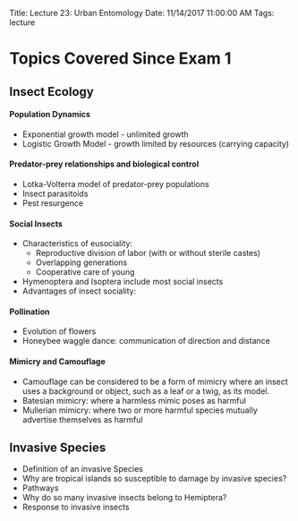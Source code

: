Title: Lecture 23: Urban Entomology
Date: 11/14/2017 11:00:00 AM
Tags: lecture


# Topics Covered Since Exam 1

## Insect Ecology

#### Population Dynamics

* Exponential growth model - unlimited growth
* Logistic Growth Model - growth limited by resources (carrying capacity)

#### Predator-prey relationships and biological control

* Lotka-Volterra model of predator-prey populations
* Insect parasitoids
* Pest resurgence

#### Social Insects

* Characteristics of eusociality:
  * Reproductive division of labor (with or without sterile castes)
  * Overlapping generations
  * Cooperative care of young
* Hymenoptera and Isoptera include most social insects
* Advantages of insect sociality:

#### Pollination

* Evolution of flowers
* Honeybee waggle dance: communication of direction and distance

#### Mimicry and Camouflage

* Camouflage can be considered to be a form of mimicry where an insect uses a background or object, such as a leaf or a twig, as its model.
* Batesian mimicry: where a harmless mimic poses as harmful
* Mullerian mimicry: where two or more harmful species mutually advertise themselves as harmful

## Invasive Species

* Definition of an invasive Species
* Why are tropical islands so susceptible to damage by invasive species?
* Pathways
* Why do so many invasive insects belong to Hemiptera?
* Response to invasive insects
